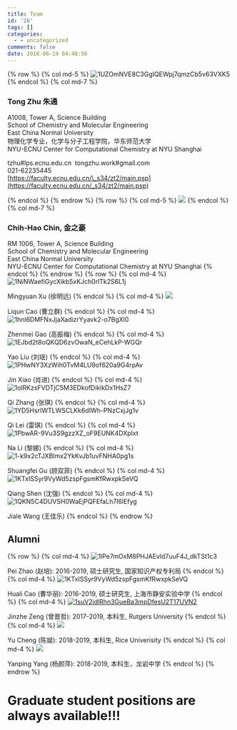 ```yaml
---
title: Team
id: '26'
tags: []
categories:
  - - uncategorized
comments: false
date: 2018-06-19 04:48:56
---
```

<link rel="stylesheet" href="https://cdn.jsdelivr.net/npm/bootstrap@4.5.3/dist/css/bootstrap-grid.min.css">

{% row %}
{% col md-5 %}
![1UZOmNVE8C3GgIQEWpj7qmzCb5v63VXK5](https://api.njzjz.win/1UZOmNVE8C3GgIQEWpj7qmzCb5v63VXK5)
{% endcol %}
{% col md-7 %}
### Tong Zhu 朱通

A1008, Tower A, Science Building  
School of Chemistry and Molecular Engineering  
East China Normal University  
物理化学专业，化学与分子工程学院，华东师范大学  
NYU-ECNU Center for Computational Chemistry at NYU Shanghai

tzhu#lps.ecnu.edu.cn  tongzhu.work#gmail.com           
021-62235445  
[https://faculty.ecnu.edu.cn/\_s34/zt2/main.psp](https://faculty.ecnu.edu.cn/_s34/zt2/main.psp)  

{% endcol %}
{% endrow %}
{% row %}
{% col md-5 %}
![](https://api.njzjz.win/16AL1iJyBQljZ9R6afnOrj-KlObHonsfa)
{% endcol %}
{% col md-7 %}
### Chih-Hao Chin[,](http://computchem.cn/wp-content/uploads/2019/04/CV_%E9%87%91%E4%B9%8B%E8%B1%AA.pdf) 金之豪

RM 1006, Tower A, Science Building  
School of Chemistry and Molecular Engineering  
East China Normal University  
NYU-ECNU Center for Computational Chemistry at NYU Shanghai
{% endcol %}
{% endrow %}
{% row %}
{% col md-4 %}
![1NiNWaefiGycXikb5xKJch0rlTk2S6L1j](https://api.njzjz.win/1NiNWaefiGycXikb5xKJch0rlTk2S6L1j)

Mingyuan Xu (徐明远)
{% endcol %}
{% col md-4 %}
![](https://api.njzjz.win/1CtlJtEwRCF9EWutlAjIJkLGuX-gfeZsk)

Liqun Cao (曹立群)
{% endcol %}
{% col md-4 %}
![1hnl6DMFNxJjaXadizrYyavk2-o7BgXl0](https://api.njzjz.win/1hnl6DMFNxJjaXadizrYyavk2-o7BgXl0)

Zhenmei Gao (高振梅)
{% endcol %}
{% col md-4 %}
![1EJbd2t8oQKQD6zvOwaN_eCehLkP-WGQr](https://api.njzjz.win/1EJbd2t8oQKQD6zvOwaN_eCehLkP-WGQr)

Yao Liu (刘瑶)
{% endcol %}
{% col md-4 %}
![1PHwNY3XzWih0TvM4LU9of620a9G4rpAv](https://api.njzjz.win/1PHwNY3XzWih0TvM4LU9of620a9G4rpAv)

Jin Xiao (肖进)
{% endcol %}
{% col md-4 %}
![1olRKzsFVDTjC5M3EDkofDiklkDx1HsZ7](https://api.njzjz.win/1olRKzsFVDTjC5M3EDkofDiklkDx1HsZ7)

Qi Zhang (张琪)
{% endcol %}
{% col md-4 %}
![1YD5HsrIWTLWSCLKk6dIWh-PNzCxjJg1v](https://api.njzjz.win/1YD5HsrIWTLWSCLKk6dIWh-PNzCxjJg1v)

Qi Lei (雷琪)
{% endcol %}
{% col md-4 %}
![1PbwAR-9Vu3S9gzzXZ_oF9EUNK4DXplxt](https://api.njzjz.win/1PbwAR-9Vu3S9gzzXZ_oF9EUNK4DXplxt)

Na Li (黎娜)
{% endcol %}
{% col md-4 %}
![1-k9x2cTJXBlmx2YkKvJb1uvFNHA0pg1s](https://api.njzjz.win/1-k9x2cTJXBlmx2YkKvJb1uvFNHA0pg1s)

Shuangfei Gu (顾双菲)
{% endcol %}
{% col md-4 %}
![1KTxISSyr9VyWd5zspFgsmKfRwxpkSeVQ](https://api.njzjz.win/1KTxISSyr9VyWd5zspFgsmKfRwxpkSeVQ)

Qiang Shen (沈强)
{% endcol %}
{% col md-4 %}
![1QKN5C4DUVSH0WaEjPQFEfaLh7I6lEfyg](https://api.njzjz.win/1QKN5C4DUVSH0WaEjPQFEfaLh7I6lEfyg)

Jiale Wang (王佳乐)
{% endcol %}
{% endrow %}

## Alumni
{% row %}
{% col md-4 %}
![1lPe7mOxM8PHJAEvld7uuF4J_dkTSt1c3](https://api.njzjz.win/1lPe7mOxM8PHJAEvld7uuF4J_dkTSt1c3)

Pei Zhao (赵培): 2016-2019, 硕士研究生, 国家知识产权专利局
{% endcol %}
{% col md-4 %}
![1KTxISSyr9VyWd5zspFgsmKfRwxpkSeVQ](https://api.njzjz.win/1KTxISSyr9VyWd5zspFgsmKfRwxpkSeVQ)

Huali Cao (曹华丽): 2016-2019, 硕士研究生, 上海市静安实验中学
{% endcol %}
{% col md-4 %}
[![1suV2jdlRhn3GueBa3mpDfesU2T17UVN2](https://api.njzjz.win/1suV2jdlRhn3GueBa3mpDfesU2T17UVN2)](https://cv.njzjz.win)

Jinzhe Zeng (曾晋哲): 2017-2019, 本科生, Rutgers University
{% endcol %}
{% col md-4 %}
![](https://api.njzjz.win/15rZsxBua1-R10l0rWyGt8t1WUEcDrTEG)

Yu Cheng (陈娱): 2018-2019, 本科生, Rice Univerisity
{% endcol %}
{% col md-4 %}
![](https://api.njzjz.win/17f_SIunxWmJRSdVXScHxAaNfNMis8xQ3)

Yanping Yang (杨颜萍): 2018-2019, 本科生，龙岩中学
{% endcol %}
{% endrow %}
# Graduate student positions are always available!!!